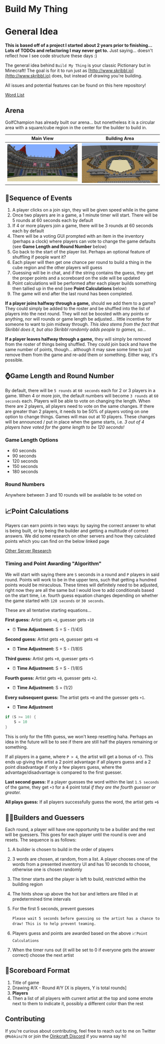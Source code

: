 # Build My Thing

# General Idea

**This is based off of a project I started about 2 years prior to finishing... Lots of TODOs and refactoring I may never get to.** Just saying... doesn't reflect how I see code structure these days :)

The general idea behind `Build My Thing` is your classic Pictionary but in Minecraft! The goal is for it to run just as [http://www.skribbl.io](http://www.skribbl.io) does, but instead of drawing you're building.

All issues and potential features can be found on this here repository!

[Word List](BMTWords.md)

## Arena

GolfChampion has already built our arena... but nonetheless it is a circular area with a square/cube region in the center for the builder to build in.

| Main View | Building Area |
| ------ | ------- |
| ![First Picture of Arena](Arena_1.png) | ![Second Picture of Arena](Arena_2.png) |





## 📃Sequence of Events

1. A player clicks on a join sign, they will be given speed while in the game
2. Once two players are in a game, a 1 minute timer will start. There will be 5 rounds at 60 seconds each by default
3. If 4 or more players join a game, there will be 3 rounds at 60 seconds each by default
4. There will be a voting GUI prompted with an item in the inventory (perhaps a clock) where players can vote to change the game defaults (see **Game Length and Round Number** below)
5. Go back to the start of the player list. Perhaps an optional feature of shuffling if people want it?
6. Each player will then get one chance per round to build a thing in the cube region and the other players will guess
7. Guessing will be in chat, and if the string contains the guess, they get the proper points and a scoreboard on the side will be updated
8. Point calculations will be performed after each player builds something then tallied up in the end (see **Point Calculations** below)
9. The game will end after the last round has been completed.

**If a player joins halfway through a game,** should we add them to a game? They could simply be added to the roster and be shuffled into the list of players into the next round. They will not be boosted with any points or anything, nor will rounds or game length be adjusted... little incentive for someone to want to join midway through. *This idea stems from the fact that Skribbl does it, but also Skribbl randomly adds people to games, so...*

**If a player leaves halfway through a game,** they will simply be removed from the roster of things being shuffled. They could join back and have the same number of points, though... although it may save some time to just remove them from the game and re-add them or something. Either way, it's possible.

## ⌚Game Length and Round Number

By default, there will be `5 rounds` at `60 seconds` each for 2 or 3 players in a game. When 4 or more join, the default numbers will become `3 rounds` at `60 seconds` each. Players will be able to vote on changing the length. When there are 2 players, all players need to vote on the same changes. If there are greater than 2 players, it needs to be 50% of players voting on one option to change things. Games will max out at 10 players. These changes will be announced / put in place when the game starts, i.e. *3 out of 4 players have voted for the game length to be 120 seconds!*

### Game Length Options

- 60 seconds
- 90 seconds
- 120 seconds
- 150 seconds
- 180 seconds

### Round Numbers

Anywhere between 3 and 10 rounds will be available to be voted on

## 📈Point Calculations

Players can earn points in two ways: by saying the correct answer to what is being built, or by being the builder and getting a multitude of correct answers. We did some research on other servers and how they calculated points which you can find on the below linked page

[Other Server Research](OtherServerResearch.md)

### Timing and Point Awarding "Algorithm"

We will start with saying there are `S` seconds in a round and `P` players in said round. Points will work to be in the upper tens, such that getting a hundred points would be miraculous. These times will definitely need to be adjusted, right now they are all the same but I would love to add conditionals based on the start time, i.e. fourth guess equation changes depending on whether the game started with `120 seconds` or `30 seconds`.

These are all tentative starting equations...

**First guess:** Artist gets `+8`, guesser gets `+10`

- ⏰ **Time Adjustment:** S = S - (1/4)S

**Second guess:** Artist gets `+0`, guesser gets `+8`

- ⏰ **Time Adjustment:** S = S - (1/8)S

**Third guess:** Artist gets `+0`, guesser gets `+5`

- ⏰ **Time Adjustment:** S = S - (1/8)S

**Fourth guess:** Artist gets `+0`, guesser gets `+2`.

- ⏰ **Time Adjustment:** S = (1/2)

**Every subsequent guess:** The artist gets `+0` and the guesser gets `+1`.

- ⏰ **Time Adjustment**
```java
if (S >= 10) {
    S = 10
}
```
  
This is only for the fifth guess, we won't keep resetting haha. Perhaps an idea in the future will be to see if there are still half the players remaining or something.

If all players in a game, where `P > 4`*,* the artist will get a bonus of `+3`. This ends up giving the artist a 2 point advantage if all players guess and a 2 point *dis*advantage if only a few players guess, where the advantage/disadvantage is compared to the first guesser.

**Last second guess:** If a player guesses the word within the last `1.5 seconds` of the game, they get `+3` for a 4 point total *if they are the fourth guesser or greater.*

**All plays guess:** If all players successfully guess the word, the artist gets `+6`
## 👷‍♂️Builders and Guessers

Each round, a player will have one opportunity to be a builder and the rest will be guessers. This goes for each player until the round is over and resets. The sequence is as follows:

1. A builder is chosen to build in the order of players
2. 3 words are chosen, at random, from a list. A player chooses one of the words from a presented inventory UI and has 10 seconds to choose, otherwise one is chosen randomly
3. The timer starts and the player is left to build, restricted within the building region
4. The hints show up above the hot bar and letters are filled in at predetermined time intervals
5. For the first 5 seconds, prevent guesses

   `Please wait 5 seconds before guessing so the artist has a chance to draw! This is to help prevent teaming.`

6. Players guess and points are awarded based on the above 📈`Point Calculations`
7. When the timer runs out (it will be set to 0 if everyone gets the answer correct) choose the next artist

## 💯Scoreboard Format

1. Title of game
2. Drawing #/X - Round #/Y [X is players, Y is total rounds]
3. **Players**
4. Then a list of all players with current artist at the top and some emote next to them to indicate it, possibly a different color than the rest

## Contributing

If you're curious about contributing, feel free to reach out to me on Twitter `@Mobkinz78` or join the [Oinkcraft Discord](http://discord.gg/jXzxWbC) if you wanna say hi!